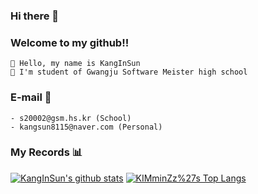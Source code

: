 ### Hi there 👋

### Welcome to my github!!
```
🙌 Hello, my name is KangInSun
🏫 I'm student of Gwangju Software Meister high school
```

### E-mail :love_letter:
```
- s20002@gsm.hs.kr (School)
- kangsun8115@naver.com (Personal)
```

### My Records :bar_chart: 
[![KangInSun's github stats](https://github-readme-stats.vercel.app/api?username=KangInSun)](https://github.com/anuraghazra/github-readme-stats)
   [![KIMminZz%27s Top Langs](https://github-readme-stats.vercel.app/api/top-langs/?username=KangInSun&layout=compact)](https://github.com/anuraghazra/github-readme-stats)
